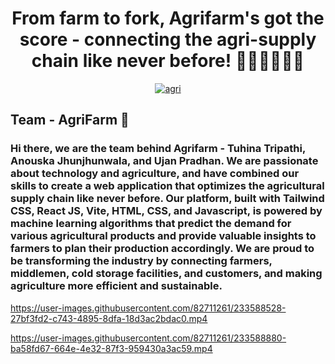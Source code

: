 <h1 align="center">From farm to fork, Agrifarm's got the score - connecting the agri-supply chain like never before! 👩🏻‍🌾👨🏻‍🌾</h1>
<p align="center">
<a href="https://ibb.co/VBV6xhs"><img src="https://i.ibb.co/GP7m91q/agri.png" alt="agri" border="0"></a>
</p>

## Team - AgriFarm 🍅

### Hi there, we are the team behind Agrifarm - Tuhina Tripathi, Anouska Jhunjhunwala, and Ujan Pradhan. We are passionate about technology and agriculture, and have combined our skills to create a web application that optimizes the agricultural supply chain like never before. Our platform, built with Tailwind CSS, React JS, Vite, HTML, CSS, and Javascript, is powered by machine learning algorithms that predict the demand for various agricultural products and provide valuable insights to farmers to plan their production accordingly. We are proud to be transforming the industry by connecting farmers, middlemen, cold storage facilities, and customers, and making agriculture more efficient and sustainable. 


https://user-images.githubusercontent.com/82711261/233588528-27bf3fd2-c743-4895-8dfa-18d3ac2bdac0.mp4


https://user-images.githubusercontent.com/82711261/233588880-ba58fd67-664e-4e32-87f3-959430a3ac59.mp4

